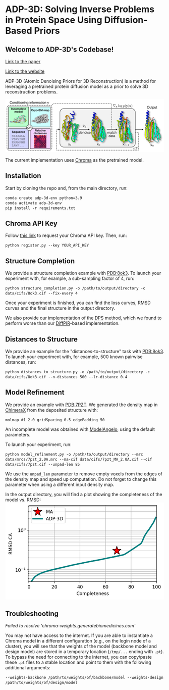 # ADP-3D: Solving Inverse Problems in Protein Space Using Diffusion-Based Priors

## Welcome to ADP-3D's Codebase!

[Link to the paper](https://arxiv.org/abs/2406.04239)

[Link to the website](https://axel-levy.github.io/adp-3d/)

ADP-3D (Atomic Denoising Priors for 3D Reconstruction) is a method for leveraging a pretrained protein diffusion model as a prior to solve 3D reconstruction problems.

![method](images/method_white.png)

The current implementation uses [Chroma](https://generatebiomedicines.com/chroma) as the pretrained model.

## Installation

Start by cloning the repo and, from the main directory, run:
```
conda create adp-3d-env python=3.9
conda activate adp-3d-env
pip install -r requirements.txt
```

## Chroma API Key

Follow [this link](https://chroma-weights.generatebiomedicines.com/) to request your Chroma API key. Then, run:
```
python register.py --key YOUR_API_KEY
```

## Structure Completion

We provide a structure completion example with [PDB:8ok3](https://www.rcsb.org/structure/8OK3). To launch your experiment with, for example, a sub-sampling factor of 4, run:
```
python structure_completion.py -o /path/to/output/directory -c data/cifs/8ok3.cif --fix-every 4
```

Once your experiment is finished, you can find the loss curves, RMSD curves and the final structure in the output directory.

We also provide our implementation of the [DPS](https://openreview.net/forum?id=OnD9zGAGT0k) method, which we found to perform worse than our [DiffPIR](https://yuanzhi-zhu.github.io/DiffPIR/)-based implementation.

## Distances to Structure

We provide an example for the "distances-to-structure" task with [PDB:8ok3](https://www.rcsb.org/structure/8OK3). To launch your experiment with, for example, 500 known pairwise distances, run:
```
python distances_to_structure.py -o /path/to/output/directory -c data/cifs/8ok3.cif --n-distances 500 --lr-distance 0.4
```

## Model Refinement

We provide an example with [PDB:7PZT](https://www.rcsb.org/structure/7PZT). We generated the density map in [ChimeraX](https://www.cgl.ucsf.edu/chimerax/) from the deposited structure with:
```
molmap #1 2.0 gridSpacing 0.5 edgePadding 50
```

An incomplete model was obtained with [ModelAngelo](https://github.com/3dem/model-angelo), using the default parameters.

To launch your experiment, run:
```
python model_refinement.py -o /path/to/output/directory --mrc data/mrcs/7pzt_2.0A.mrc --ma-cif data/cifs/7pzt_MA_2.0A.cif --cif data/cifs/7pzt.cif --unpad-len 85
```
We use the `unpad_len` parameter to remove empty voxels from the edges of the density map and speed up computation. Do not forget to change this parameter when using a different input density map.

In the output directory, you will find a plot showing the completeness of the model vs. RMSD:
![rmsd](images/rmsd_ca_vs_completeness.png)

## Troubleshooting

*Failed to resolve 'chroma-weights.generatebiomedicines.com'*

You may not have access to the internet. If you are able to instantiate a Chroma model in a different configuration (e.g., on the login node of a cluster), you will see that the weights of the model (backbone model and design model) are stored in a temporary location (`/tmp/...` ending with `.pt`). To bypass the need for connecting to the internet, you can copy/paste these `.pt` files to a stable location and point to them with the following additional arguments:
```
--weights-backbone /path/to/weights/of/backbone/model --weights-design /path/to/weights/of/design/model
```
